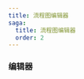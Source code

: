 ```yaml
---
title: 流程图编辑器
saga:
  title: 流程图编辑器
  order: 2
---
```


### 编辑器

<code src="or_so/src/myDemo/EditGraph" />
